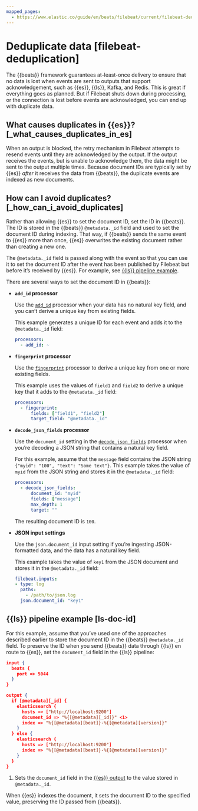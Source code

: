 ```yaml
---
mapped_pages:
  - https://www.elastic.co/guide/en/beats/filebeat/current/filebeat-deduplication.html
---
```


# Deduplicate data [filebeat-deduplication]

The {{beats}} framework guarantees at-least-once delivery to ensure that no data is lost when events are sent to outputs that support acknowledgement, such as {{es}}, {{ls}}, Kafka, and Redis. This is great if everything goes as planned. But if Filebeat shuts down during processing, or the connection is lost before events are acknowledged, you can end up with duplicate data.


## What causes duplicates in {{es}}? [_what_causes_duplicates_in_es]

When an output is blocked, the retry mechanism in Filebeat attempts to resend events until they are acknowledged by the output. If the output receives the events, but is unable to acknowledge them, the data might be sent to the output multiple times. Because document IDs are typically set by {{es}} *after* it receives the data from {{beats}}, the duplicate events are indexed as new documents.


## How can I avoid duplicates? [_how_can_i_avoid_duplicates]

Rather than allowing {{es}} to set the document ID, set the ID in {{beats}}. The ID is stored in the {{beats}} `@metadata._id` field and used to set the document ID during indexing. That way, if {{beats}} sends the same event to {{es}} more than once, {{es}} overwrites the existing document rather than creating a new one.

The `@metadata._id` field is passed along with the event so that you can use it to set the document ID after the event has been published by Filebeat but before it’s received by {{es}}. For example, see [{{ls}} pipeline example](#ls-doc-id).

There are several ways to set the document ID in {{beats}}:

* **`add_id` processor**

    Use the [`add_id`](/reference/filebeat/add-id.md) processor when your data has no natural key field, and you can’t derive a unique key from existing fields.

    This example generates a unique ID for each event and adds it to the `@metadata._id` field:

    ```yaml
    processors:
      - add_id: ~
    ```

* **`fingerprint` processor**

    Use the [`fingerprint`](/reference/filebeat/fingerprint.md) processor to derive a unique key from one or more existing fields.

    This example uses the values of `field1` and `field2` to derive a unique key that it adds to the `@metadata._id` field:

    ```yaml
    processors:
      - fingerprint:
          fields: ["field1", "field2"]
          target_field: "@metadata._id"
    ```

* **`decode_json_fields` processor**

    Use the `document_id` setting in the [`decode_json_fields`](/reference/filebeat/decode-json-fields.md) processor when you’re decoding a JSON string that contains a natural key field.

    For this example, assume that the `message` field contains the JSON string `{"myid": "100", "text": "Some text"}`. This example takes the value of `myid` from the JSON string and stores it in the `@metadata._id` field:

    ```yaml
    processors:
      - decode_json_fields:
          document_id: "myid"
          fields: ["message"]
          max_depth: 1
          target: ""
    ```

    The resulting document ID is `100`.

* **JSON input settings**

    Use the `json.document_id` input setting if you’re ingesting JSON-formatted data, and the data has a natural key field.

    This example takes the value of `key1` from the JSON document and stores it in the `@metadata._id` field:

    ```yaml
    filebeat.inputs:
    - type: log
      paths:
        - /path/to/json.log
      json.document_id: "key1"
    ```



## {{ls}} pipeline example [ls-doc-id]

For this example, assume that you’ve used one of the approaches described earlier to store the document ID in the {{beats}} `@metadata._id` field. To preserve the ID when you send {{beats}} data through {{ls}} en route to {{es}}, set the `document_id` field in the {{ls}} pipeline:

```json
input {
  beats {
    port => 5044
  }
}

output {
  if [@metadata][_id] {
    elasticsearch {
      hosts => ["http://localhost:9200"]
      document_id => "%{[@metadata][_id]}" <1>
      index => "%{[@metadata][beat]}-%{[@metadata][version]}"
    }
  } else {
    elasticsearch {
      hosts => ["http://localhost:9200"]
      index => "%{[@metadata][beat]}-%{[@metadata][version]}"
    }
  }
}
```

1. Sets the `document_id` field in the [{{es}} output](logstash://reference/plugins-outputs-elasticsearch.md) to the value stored in `@metadata._id`.


When {{es}} indexes the document, it sets the document ID to the specified value, preserving the ID passed from {{beats}}.

